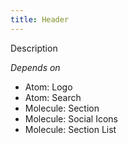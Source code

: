 ```yaml
---
title: Header
---
```

Description

*Depends on*

* Atom: Logo
* Atom: Search
* Molecule: Section
* Molecule: Social Icons
* Molecule: Section List

